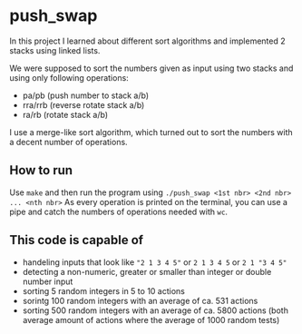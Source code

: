 # push_swap
In this project I learned about different sort algorithms and implemented 2 stacks using linked lists.

We were supposed to sort the numbers given as input using two stacks and using only following operations: 
- pa/pb (push number to stack a/b)
- rra/rrb (reverse rotate stack a/b)
- ra/rb (rotate stack a/b)

I use a merge-like sort algorithm, which turned out to sort the numbers with a decent number of operations.

## How to run
Use ```make``` and then run the program using ```./push_swap <1st nbr> <2nd nbr> ... <nth nbr>```
As every operation is printed on the terminal, you can use a pipe and catch the numbers of operations needed with ```wc```.

## This code is capable of
- handeling inputs that look like `"2 1 3 4 5"` or `2 1 3 4 5` or `2 1 "3 4 5"`
- detecting a non-numeric, greater or smaller than integer or double number input
- sorting 5 random integers in 5 to 10 actions<br>
- sorintg 100 random integers with an average of ca. 531 actions
- sorting 500 random integers with an average of ca. 5800 actions
(both average amount of actions where the average of 1000 random tests)
